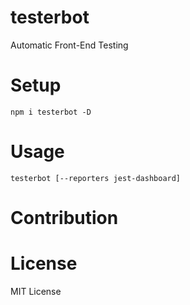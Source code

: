 # testerbot
Automatic Front-End Testing

# Setup

```
npm i testerbot -D
```

# Usage

```
testerbot [--reporters jest-dashboard]
```

# Contribution

# License

MIT License